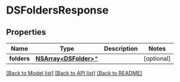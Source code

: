# DSFoldersResponse

## Properties
Name | Type | Description | Notes
------------ | ------------- | ------------- | -------------
**folders** | [**NSArray&lt;DSFolder&gt;***](DSFolder.md) |  | [optional] 

[[Back to Model list]](../README.md#documentation-for-models) [[Back to API list]](../README.md#documentation-for-api-endpoints) [[Back to README]](../README.md)


